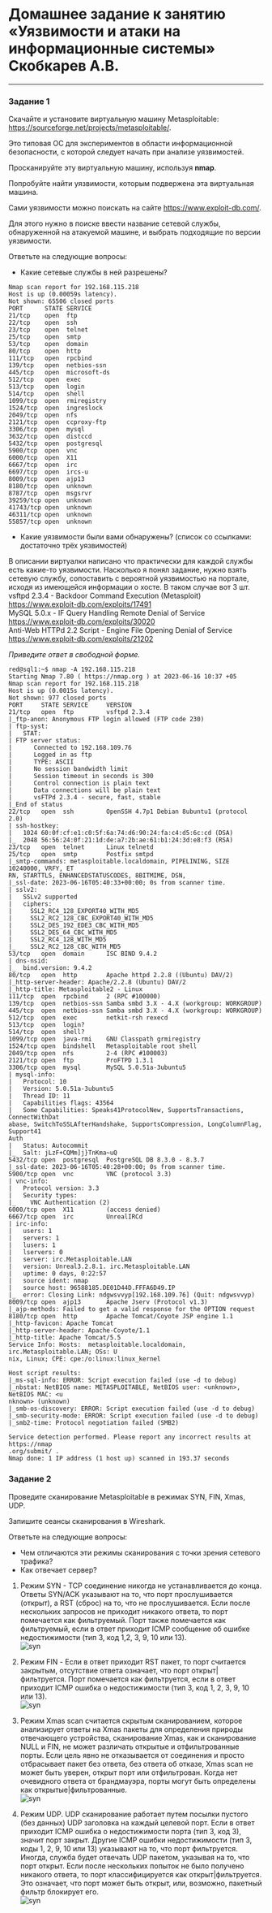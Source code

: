 # Домашнее задание к занятию «Уязвимости и атаки на информационные системы» Скобкарев А.В.

------

### Задание 1

Скачайте и установите виртуальную машину Metasploitable: https://sourceforge.net/projects/metasploitable/.

Это типовая ОС для экспериментов в области информационной безопасности, с которой следует начать при анализе уязвимостей.

Просканируйте эту виртуальную машину, используя **nmap**.

Попробуйте найти уязвимости, которым подвержена эта виртуальная машина.

Сами уязвимости можно поискать на сайте https://www.exploit-db.com/.

Для этого нужно в поиске ввести название сетевой службы, обнаруженной на атакуемой машине, и выбрать подходящие по версии уязвимости.

Ответьте на следующие вопросы:

- Какие сетевые службы в ней разрешены?
```
Nmap scan report for 192.168.115.218
Host is up (0.00059s latency).
Not shown: 65506 closed ports
PORT      STATE SERVICE
21/tcp    open  ftp
22/tcp    open  ssh
23/tcp    open  telnet
25/tcp    open  smtp
53/tcp    open  domain
80/tcp    open  http
111/tcp   open  rpcbind
139/tcp   open  netbios-ssn
445/tcp   open  microsoft-ds
512/tcp   open  exec
513/tcp   open  login
514/tcp   open  shell
1099/tcp  open  rmiregistry
1524/tcp  open  ingreslock
2049/tcp  open  nfs
2121/tcp  open  ccproxy-ftp
3306/tcp  open  mysql
3632/tcp  open  distccd
5432/tcp  open  postgresql
5900/tcp  open  vnc
6000/tcp  open  X11
6667/tcp  open  irc
6697/tcp  open  ircs-u
8009/tcp  open  ajp13
8180/tcp  open  unknown
8787/tcp  open  msgsrvr
39259/tcp open  unknown
41743/tcp open  unknown
46311/tcp open  unknown
55857/tcp open  unknown
```
- Какие уязвимости были вами обнаружены? (список со ссылками: достаточно трёх уязвимостей)

В описании виртуалки написано что практически для каждой службы есть какие-то уязвимости. Насколько я понял задание, нужно взять сетевую службу, сопоставить с вероятной уязвимостью на портале, исходя из имеющейся информации о хосте. В таком случае вот 3 шт.  
vsftpd 2.3.4 - Backdoor Command Execution (Metasploit) https://www.exploit-db.com/exploits/17491  
MySQL 5.0.x - IF Query Handling Remote Denial of Service https://www.exploit-db.com/exploits/30020  
Anti-Web HTTPd 2.2 Script - Engine File Opening Denial of Service https://www.exploit-db.com/exploits/21202  

*Приведите ответ в свободной форме.*  
```
red@sql1:~$ nmap -A 192.168.115.218
Starting Nmap 7.80 ( https://nmap.org ) at 2023-06-16 10:37 +05
Nmap scan report for 192.168.115.218
Host is up (0.0015s latency).
Not shown: 977 closed ports
PORT     STATE SERVICE     VERSION
21/tcp   open  ftp         vsftpd 2.3.4
|_ftp-anon: Anonymous FTP login allowed (FTP code 230)
| ftp-syst:
|   STAT:
| FTP server status:
|      Connected to 192.168.109.76
|      Logged in as ftp
|      TYPE: ASCII
|      No session bandwidth limit
|      Session timeout in seconds is 300
|      Control connection is plain text
|      Data connections will be plain text
|      vsFTPd 2.3.4 - secure, fast, stable
|_End of status
22/tcp   open  ssh         OpenSSH 4.7p1 Debian 8ubuntu1 (protocol 2.0)
| ssh-hostkey:
|   1024 60:0f:cf:e1:c0:5f:6a:74:d6:90:24:fa:c4:d5:6c:cd (DSA)
|_  2048 56:56:24:0f:21:1d:de:a7:2b:ae:61:b1:24:3d:e8:f3 (RSA)
23/tcp   open  telnet      Linux telnetd
25/tcp   open  smtp        Postfix smtpd
|_smtp-commands: metasploitable.localdomain, PIPELINING, SIZE 10240000, VRFY, ET                                                                                                                                                             RN, STARTTLS, ENHANCEDSTATUSCODES, 8BITMIME, DSN,
|_ssl-date: 2023-06-16T05:40:33+00:00; 0s from scanner time.
| sslv2:
|   SSLv2 supported
|   ciphers:
|     SSL2_RC4_128_EXPORT40_WITH_MD5
|     SSL2_RC2_128_CBC_EXPORT40_WITH_MD5
|     SSL2_DES_192_EDE3_CBC_WITH_MD5
|     SSL2_DES_64_CBC_WITH_MD5
|     SSL2_RC4_128_WITH_MD5
|_    SSL2_RC2_128_CBC_WITH_MD5
53/tcp   open  domain      ISC BIND 9.4.2
| dns-nsid:
|_  bind.version: 9.4.2
80/tcp   open  http        Apache httpd 2.2.8 ((Ubuntu) DAV/2)
|_http-server-header: Apache/2.2.8 (Ubuntu) DAV/2
|_http-title: Metasploitable2 - Linux
111/tcp  open  rpcbind     2 (RPC #100000)
139/tcp  open  netbios-ssn Samba smbd 3.X - 4.X (workgroup: WORKGROUP)
445/tcp  open  netbios-ssn Samba smbd 3.X - 4.X (workgroup: WORKGROUP)
512/tcp  open  exec        netkit-rsh rexecd
513/tcp  open  login?
514/tcp  open  shell?
1099/tcp open  java-rmi    GNU Classpath grmiregistry
1524/tcp open  bindshell   Metasploitable root shell
2049/tcp open  nfs         2-4 (RPC #100003)
2121/tcp open  ftp         ProFTPD 1.3.1
3306/tcp open  mysql       MySQL 5.0.51a-3ubuntu5
| mysql-info:
|   Protocol: 10
|   Version: 5.0.51a-3ubuntu5
|   Thread ID: 11
|   Capabilities flags: 43564
|   Some Capabilities: Speaks41ProtocolNew, SupportsTransactions, ConnectWithDat                                                                                                                                                             abase, SwitchToSSLAfterHandshake, SupportsCompression, LongColumnFlag, Support41                                                                                                                                                             Auth
|   Status: Autocommit
|_  Salt: jLzF+CQMm]j}TnKma~uQ
5432/tcp open  postgresql  PostgreSQL DB 8.3.0 - 8.3.7
|_ssl-date: 2023-06-16T05:40:28+00:00; 0s from scanner time.
5900/tcp open  vnc         VNC (protocol 3.3)
| vnc-info:
|   Protocol version: 3.3
|   Security types:
|_    VNC Authentication (2)
6000/tcp open  X11         (access denied)
6667/tcp open  irc         UnrealIRCd
| irc-info:
|   users: 1
|   servers: 1
|   lusers: 1
|   lservers: 0
|   server: irc.Metasploitable.LAN
|   version: Unreal3.2.8.1. irc.Metasploitable.LAN
|   uptime: 0 days, 0:22:57
|   source ident: nmap
|   source host: 96588185.DE01D44D.FFFA6D49.IP
|_  error: Closing Link: ndgwsvvyp[192.168.109.76] (Quit: ndgwsvvyp)
8009/tcp open  ajp13       Apache Jserv (Protocol v1.3)
|_ajp-methods: Failed to get a valid response for the OPTION request
8180/tcp open  http        Apache Tomcat/Coyote JSP engine 1.1
|_http-favicon: Apache Tomcat
|_http-server-header: Apache-Coyote/1.1
|_http-title: Apache Tomcat/5.5
Service Info: Hosts:  metasploitable.localdomain, irc.Metasploitable.LAN; OSs: U                                                                                                                                                             nix, Linux; CPE: cpe:/o:linux:linux_kernel

Host script results:
|_ms-sql-info: ERROR: Script execution failed (use -d to debug)
|_nbstat: NetBIOS name: METASPLOITABLE, NetBIOS user: <unknown>, NetBIOS MAC: <u                                                                                                                                                             nknown> (unknown)
|_smb-os-discovery: ERROR: Script execution failed (use -d to debug)
|_smb-security-mode: ERROR: Script execution failed (use -d to debug)
|_smb2-time: Protocol negotiation failed (SMB2)

Service detection performed. Please report any incorrect results at https://nmap                                                                                                                                                             .org/submit/ .
Nmap done: 1 IP address (1 host up) scanned in 193.37 seconds

```
### Задание 2

Проведите сканирование Metasploitable в режимах SYN, FIN, Xmas, UDP.

Запишите сеансы сканирования в Wireshark.

Ответьте на следующие вопросы:

- Чем отличаются эти режимы сканирования с точки зрения сетевого трафика?
- Как отвечает сервер?
1. Режим SYN - TCP соединение никогда не устанавливается до конца. Ответы SYN/ACK указывают на то, что порт прослушивается (открыт), а RST (сброс) на то, что не прослушивается. Если после нескольких запросов не приходит никакого ответа, то порт помечается как фильтруемый. Порт также помечается как фильтруемый, если в ответ приходит ICMP сообщение об ошибке недостижимости (тип 3, код 1,2, 3, 9, 10 или 13).  
![syn](https://github.com/redeemer271/homework-1/blob/main/syn.png)  
2. Режим FIN - Если в ответ приходит RST пакет, то порт считается закрытым, отсутствие ответа означает, что порт открыт|фильтруется. Порт помечается как фильтруется, если в ответ приходит ICMP ошибка о недостижимости (тип 3, код 1, 2, 3, 9, 10 или 13).  
![syn](https://github.com/redeemer271/homework-1/blob/main/fin.png)
3. Режим Xmas scan считается скрытым сканированием, которое анализирует ответы на Xmas пакеты для определения природы отвечающего устройства, сканирование Xmas, как и сканирование NULL и FIN, не может различать открытые и отфильтрованные порты. Если цель явно не отказывается от соединения и просто отбрасывает пакет без ответа, без ответа об отказе, Xmas scan не может быть уверен, открыт порт или отфильтрован. Когда нет очевидного ответа от брандмауэра, порты могут быть определены как открытые|фильтрованные.  
![syn](https://github.com/redeemer271/homework-1/blob/main/xmas.png)

4. Режим UDP. UDP сканирование работает путем посылки пустого (без данных) UDP заголовка на каждый целевой порт. Если в ответ приходит ICMP ошибка о недостижимости порта (тип 3, код 3), значит порт закрыт. Другие ICMP ошибки недостижимости (тип 3, коды 1, 2, 9, 10 или 13) указывают на то, что порт фильтруется. Иногда, служба будет отвечать UDP пакетом, указывая на то, что порт открыт. Если после нескольких попыток не было получено никакого ответа, то порт классифицируется как открыт|фильтруется. Это означает, что порт может быть открыт, или, возможно, пакетный фильтр блокирует его.  
![syn](https://github.com/redeemer271/homework-1/blob/main/udp.png)

